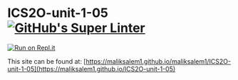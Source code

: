 # ICS2O-unit-1-05 [![GitHub's Super Linter](https://github.com/maliksalem1/ICS2O-unit-1-05/workflows/GitHub's%20Super%20Linter/badge.svg)](https://github.com/maliksalem1/ICS2O-unit-1-05/actions)

[![Run on Repl.it](https://repl.it/badge/github/maliksalem1/ICS2O-unit-1-05)](https://repl.it/github/maliksalem1/ICS2O-unit-1-05)

This site can be found at: [https://maliksalem1.github.io/maliksalem1/ICS2O-unit-1-05](https://maliksalem1.github.io/ICS2O-unit-1-05)
